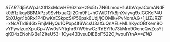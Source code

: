 $START$dj5AWpJsXtl13xMdwH9/6zhxHz9x5t+7N6LmooH1uUbVqvaCxmANdFk0j51zIkqyBBMAPzs9SvHxuaQji2Cm9FL+hOWiD1Yk8jnXviyvg9xlGCKcP4USbXUg/t1b8Rx1P4DwKnESkpcS/P56psk6Udj/jCOMlk+PvNomAG+1jLIZJRZF+xNcATrd94GxFmjMHyQu1QPxp4lf6WcsU3aXuQnAEL+MLI/KydOBfKem9OvYPywlzucXpuGp+Ww0sNYtghr67W9bwCzRYEYRu73kMro9OencQwZosYtqKD4zENohGBe121teU53+1Cye43BveuDIEBoF522Oj/wouIYtnA==$END$